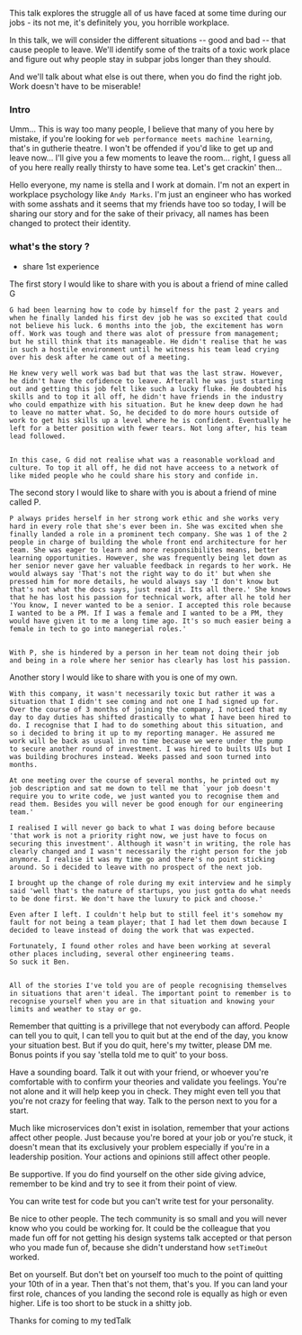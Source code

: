 This talk explores the struggle all of us have faced at some time during our jobs - its not me, it's definitely you, you horrible workplace.

In this talk, we will consider the different situations -- good and bad -- that cause people to leave. We'll identify some of the traits of a toxic work place and figure out why people stay in subpar jobs longer than they should.

And we'll talk about what else is out there, when you do find the right job. Work doesn't have to be miserable!


### Intro
Umm... This is way too many people, I believe that many of you here by mistake, if you're looking for `web performance meets machine learning`, that's in gutherie theatre. I won't be offended if you'd like to get up and leave now... I'll give you a few moments to leave the room... right, I guess all of you here really really thirsty to have some tea. Let's get crackin' then...

Hello everyone, my name is stella and I work at domain. I'm not an expert in workplace psychology like `Andy Marks`. I'm just an engineer who has worked with some asshats and it seems that my friends have too so today, I will be sharing our story and for the sake of their privacy, all names has been changed to protect their identity.

### what's the story ?

- share 1st experience


The first story I would like to share with you is about a friend of mine called G

    G had been learning how to code by himself for the past 2 years and when he finally landed his first dev job he was so excited that could not believe his luck. 6 months into the job, the excitement has worn off. Work was tough and there was alot of pressure from management;  but he still think that its manageable. He didn't realise that he was in such a hostile environment until he witness his team lead crying over his desk after he came out of a meeting.

    He knew very well work was bad but that was the last straw. However, he didn't have the cofidence to leave. Afterall he was just starting out and getting this job felt like such a lucky fluke. He doubted his skills and to top it all off, he didn't have friends in the industry who could empathize with his situation. But he knew deep down he had to leave no matter what. So, he decided to do more hours outside of work to get his skills up a level where he is confident. Eventually he left for a better position with fewer tears. Not long after, his team lead followed.


    In this case, G did not realise what was a reasonable workload and culture. To top it all off, he did not have acceess to a network of like mided people who he could share his story and confide in.


The second story I would like to share with you is about a friend of mine called P.

    P always prides herself in her strong work ethic and she works very hard in every role that she's ever been in. She was excited when she finally landed a role in a prominent tech company. She was 1 of the 2 people in charge of building the whole front end architecture for her team. She was eager to learn and more responsibilites means, better learning opportunities. However, she was frequently being let down as her senior never gave her valuable feedback in regards to her work. He would always say 'That's not the right way to do it' but when she pressed him for more details, he would always say 'I don't know but that's not what the docs says, just read it. Its all there.' She knows that he has lost his passion for technical work, after all he told her 'You know, I never wanted to be a senior. I accepted this role because I wanted to be a PM. If I was a female and I wanted to be a PM, they would have given it to me a long time ago. It's so much easier being a female in tech to go into manegerial roles.'


    With P, she is hindered by a person in her team not doing their job and being in a role where her senior has clearly has lost his passion.


Another story I would like to share with you is one of my own.

    With this company, it wasn't necessarily toxic but rather it was a situation that I didn't see coming and not one I had signed up for. Over the course of 3 months of joining the company, I noticed that my day to day duties has shifted drastically to what I have been hired to do. I recognise that I had to do something about this situation, and so i decided to bring it up to my reporting manager. He assured me work will be back as usual in no time because we were under the pump to secure another round of investment. I was hired to builts UIs but I was building brochures instead. Weeks passed and soon turned into months.

    At one meeting over the course of several months, he printed out my job description and sat me down to tell me that `your job doesn't require you to write code, we just wanted you to recognise them and read them. Besides you will never be good enough for our engineering team.'

    I realised I will never go back to what I was doing before because 'that work is not a priority right now, we just have to focus on securing this investment'. Although it wasn't in writing, the role has clearly changed and I wasn't necessarily the right person for the job anymore. I realise it was my time go and there's no point sticking around. So i decided to leave with no prospect of the next job.

    I brought up the change of role during my exit interview and he simply said 'well that's the nature of startups, you just gotta do what needs to be done first. We don't have the luxury to pick and choose.'

    Even after I left. I couldn't help but to still feel it's somehow my fault for not being a team player; that I had let them down because I decided to leave instead of doing the work that was expected.

    Fortunately, I found other roles and have been working at several other places including, several other engineering teams.
    So suck it Ben.


    All of the stories I've told you are of people recognising themselves in situations that aren't ideal. The important point to remember is to recognise yourself when you are in that situation and knowing your limits and weather to stay or go.


Remember that quitting is a privillege that not everybody can afford. People can tell you to quit, I can tell you to quit but at the end of the day, you know your situation best. But if you do quit, here's my twitter, please DM me. Bonus points if you say 'stella told me to quit' to your boss.

Have a sounding board. Talk it out with your friend, or whoever you're comfortable with to confirm your theories and validate you feelings. You're not alone and it will help keep you in check. They might even tell you that you're not crazy for feeling that way. Talk to the person next to you for a start.

Much like microservices don't exist in isolation, remember that your actions affect other people. Just because you're bored at your job or you're stuck, it doesn't mean that its exclusively your problem especially if you're in a leadership position. Your actions and opinions still affect other people.

Be supportive. If you do find yourself on the other side giving advice, remember to be kind and try to see it from their point of view.

You can write test for code but you can't write test for your personality.

Be nice to other people. The tech community is so small and you will never know who you could be working for. It could be the colleague that you made fun off for not getting his design systems talk accepted or that person who you made fun of, because she didn't understand how `setTimeOut` worked.

Bet on yourself. But don't bet on yourself too much to the point of quitting your 10th of in a year. Then that's not them, that's you.
If you can land your first role, chances of you landing the second role is equally as high or even higher. Life is too short to be stuck in a shitty job.

Thanks for coming to my tedTalk





